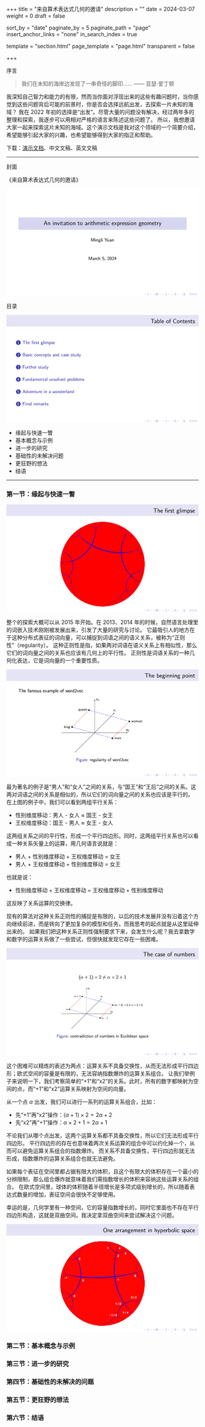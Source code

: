 +++
title = "来自算术表达式几何的邀请"
description = ""
date = 2024-03-07
weight = 0
draft = false

sort_by = "date"
paginate_by = 5
paginate_path = "page"
insert_anchor_links = "none"
in_search_index = true

template = "section.html"
page_template = "page.html"
transparent = false

+++

序言

> 我们在未知的海岸边发现了一串奇怪的脚印...... —— 亚瑟·爱丁顿

我深知自己智力和能力的有限，然而当你面对浮现出来的这些有趣问题时，当你感觉到这些问题背后可能的前景时，你是否会选择远航出发，去探索一片未知的海域？
我在 2022 年初的选择是“出发”。尽管大量的问题没有解决，经过两年多的整理和探索，我逐步可以用相对严格的语言来陈述这些问题了。
所以，我想邀请大家一起来探索这片未知的海域。这个演示文档是我对这个领域的一个简要介绍，希望能够引起大家的兴趣，也希望能够得到大家的指正和帮助。

下载：[演示文档](/curiosity/invitation/invitation.pdf)、中文文稿、英文文稿

---

封面

《来自算术表达式几何的邀请》

![页零](000.jpeg)

目录

![页一](001.jpeg)

* 缘起与快速一瞥
* 基本概念与示例
* 进一步的研究
* 基础性的未解决问题
* 更狂野的想法
* 结语

---

### 第一节：缘起与快速一瞥

![页二](002.jpeg)

整个的探索大概可以从 2015 年开始。在 2013、2014 年的时候，自然语言处理里的词嵌入技术刚刚被发展出来，引发了大量的研究与讨论。
它最吸引人的地方在于这种分布式表征的词向量，可以捕捉到词语之间的语义关系，被称为“正则性”（regularity）。
这种正则性是指，如果两对词语在语义关系上有相似性，那么它们的词向量之间的关系也应该有几何上的平行性。
正则性是词语关系的一种几何化表达，它是词向量的一个重要性质。

![页三](003.jpeg)

最为著名的例子是“男人”和“女人”之间的关系，与“国王”和“王后”之间的关系。这两对词语之间的关系是相似的，所以它们的词向量之间的关系也应该是平行的。
在上图的例子中，我们可以看到两组平行关系：

* 性别维度移动：男人 - 女人 ≈ 国王 - 女王
* 王权维度移动：国王 - 男人 ≈ 女王 - 女人

这两组关系之间的平行性，形成一个平行四边形。同时，这两组平行关系也可以看成一种关系矢量上的运算，用几何语言说就是：

* 男人 + 性别维度移动 + 王权维度移动 = 女王
* 男人 + 王权维度移动 + 性别维度移动 = 女王

也就是说：

* 性别维度移动 + 王权维度移动 = 王权维度移动 + 性别维度移动

这反映了关系运算的交换律。

现有的算法对这种关系正则性的捕捉是有限的，以后的技术发展并没有沿着这个方向继续前进，而是转向了更加复杂的模型和任务。而我思考的起点就是从这里延伸出来的。
如果我们把这种关系正则性强制要求下来，会发生什么呢？我去拿数字和数字的运算关系做了一些尝试，但很快就发现它存在一些困难。

![页四](004.jpeg)

这个困难可以精炼的表述为两点：运算关系不具备交换性，从而无法形成平行四边形；欧式空间的容量是有限的，无法容纳指数爆炸的运算关系组合。
让我们举例子来说明一下，我们考察简单的“+1”和“x2”的关系。此时，所有的数字都映射为空间的点，而“+1”和“x2”运算关系映射为空间的向量。

从一个点 $\alpha$ 出发，我们可以进行一系列的运算关系组合，比如：
* 先“+1”再“x2”操作：$(\alpha +1) \times 2 = 2 \alpha + 2$
* 先“x2”再“+1”操作：$\alpha \times 2 + 1 = 2 \alpha + 1$

不论我们从哪个点出发，这两个运算关系都不具备交换性，所以它们无法形成平行四边形。
平行四边形的存在也意味着两次关系运算的组合中可以约化掉一个，从而可以避免运算关系组合的指数爆炸。
而关系不具备交换性，平行四边形就无法形成，指数爆炸的运算关系组合也就无法避免。

如果每个表征在空间里都占据有限大的体积，且这个有限大的体积存在一个最小的分辨限制，那么组合爆炸就意味着我们需指数增长的体积来容纳这些运算关系的组合。
在欧式空间里，球体的体积随着半径增长是多项式级别增长的，所以随着表达式数量的增加，表征空间会很快不足够使用。

幸运的是，几何学里有一种空间，它的容量指数增长的，同时它里面也不存在平行四边形构造，这就是双曲空间。我决定拿双曲空间来尝试解决这个问题。

![页五](005.jpeg)



### 第二节：基本概念与示例

### 第三节：进一步的研究

### 第四节：基础性的未解决的问题

### 第五节：更狂野的想法

### 第六节：结语


